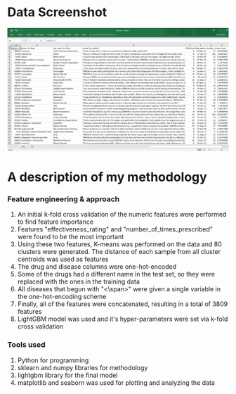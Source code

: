 # Data Screenshot
<img src="images/data_screenshot.png" width="800"/>


# A description of my methodology

### Feature engineering & approach

1. An initial k-fold cross validation of the numeric features were performed to find feature importance
2. Features "effectiveness_rating" and "number_of_times_prescribed" were found to be the most important
3. Using these two features, K-means was performed on the data and 80 clusters were generated. The distance of each sample from all cluster centroids was used as features
4. The drug and disease columns were one-hot-encoded
5. Some of the drugs had a different name in the test set, so they were replaced with the ones in the training data
6. All diseases that begun with "<\span>" were given a single variable in the one-hot-encoding scheme
7. Finally, all of the features were concatenated, resulting in a total of 3809 features
8. LightGBM model was used and it's hyper-parameters were set via k-fold cross validation

### Tools used
1. Python for programming
2. sklearn and numpy libraries for methodology
3. lightgbm library for the final model
4. matplotlib and seaborn was used for plotting and analyzing the data

